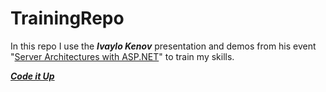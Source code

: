 # TrainingRepo

In this repo I use the ***Ivaylo Kenov*** presentation and demos from his event "[Server Architectures with ASP.NET](https://github.com/ivaylokenov/ASP.NET-Server-Architectures)" to train my skills. 

***[Code it Up](https://codeitup.today/)***